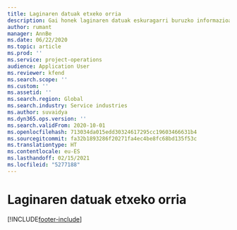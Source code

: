 ```yaml
---
title: Laginaren datuak etxeko orria
description: Gai honek laginaren datuak eskuragarri buruzko informazioa eskaintzen du Dynamics 365 Proiektuaren eragiketak.
author: rumant
manager: AnnBe
ms.date: 06/22/2020
ms.topic: article
ms.prod: ''
ms.service: project-operations
audience: Application User
ms.reviewer: kfend
ms.search.scope: ''
ms.custom: ''
ms.assetid: ''
ms.search.region: Global
ms.search.industry: Service industries
ms.author: suvaidya
ms.dyn365.ops.version: ''
ms.search.validFrom: 2020-10-01
ms.openlocfilehash: 713034da015edd30324617295cc19603466631b4
ms.sourcegitcommit: fa32b1893286f20271fa4ec4be8fc68bd135f53c
ms.translationtype: HT
ms.contentlocale: eu-ES
ms.lasthandoff: 02/15/2021
ms.locfileid: "5277188"
---
```

# <a name="sample-data-home-page"></a>Laginaren datuak etxeko orria


[!INCLUDE[footer-include](../includes/footer-banner.md)]